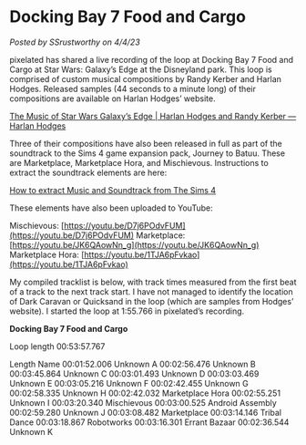 # Docking Bay 7 Food and Cargo

*Posted by SSrustworthy on 4/4/23*

pixelated has shared a live recording of the loop at Docking Bay 7 Food and Cargo at Star Wars: Galaxy’s Edge at the Disneyland park. This loop is comprised of custom musical compositions by Randy Kerber and Harlan Hodges. Released samples (44 seconds to a minute long) of their compositions are available on Harlan Hodges’ website.

[The Music of Star Wars Galaxy’s Edge | Harlan Hodges and Randy Kerber — Harlan Hodges](https://www.harlanhodges.com/hhnews/the-music-of-star-wars-galaxys-edge-harlan-hodges-and-randy-kerber)

Three of their compositions have also been released in full as part of the soundtrack to the Sims 4 game expansion pack, Journey to Batuu. These are Marketplace, Marketplace Hora, and Mischievous. Instructions to extract the soundtrack elements are here:

[How to extract Music and Soundtrack from The Sims 4](https://simscommunity.info/2016/01/04/how-to-extract-music-and-soundtrack-from-the-sims-4/)

These elements have also been uploaded to YouTube:

Mischievous: [https://youtu.be/D7j6POdvFUM](https://youtu.be/D7j6POdvFUM)
Marketplace: [https://youtu.be/JK6QAowNn_g](https://youtu.be/JK6QAowNn_g)
Marketplace Hora: [https://youtu.be/1TJA6pFvkao](https://youtu.be/1TJA6pFvkao)

My compiled tracklist is below, with track times measured from the first beat of a track to the next track start. I have not managed to identify the location of Dark Caravan or Quicksand in the loop (which are samples from Hodges’ website). I started the loop at 1:55.766 in pixelated’s recording.

**Docking Bay 7 Food and Cargo**

Loop length 00:53:57.767

Length            Name
00:01:52.006    Unknown A
00:02:56.476    Unknown B
00:03:45.864    Unknown C
00:03:01.493    Unknown D
00:03:03.469    Unknown E
00:03:05.216    Unknown F
00:02:42.455    Unknown G
00:02:58.335    Unknown H
00:02:42.032    Marketplace Hora
00:02:55.251    Unknown I
00:03:20.340    Mischievous
00:03:00.525    Android Assembly
00:02:59.280    Unknown J
00:03:08.482    Marketplace
00:03:14.146    Tribal Dance
00:03:18.867    Robotworks
00:03:16.301    Errant Bazaar
00:02:36.544    Unknown K